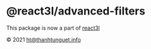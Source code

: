 @react3l/advanced-filters
=========================

This package is now a part of [react3l](https://github.com/react3l/react3l)

&copy; 2021 [ht@thanhtunguet.info](mailto:<ht@thanhtunguet.info>)
